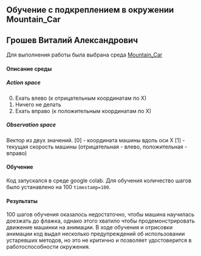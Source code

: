 ## Обучение с подкреплением в окружении Mountain_Car

## Грошев Виталий Александрович

Для выполнения работы была выбрана среда [Mountain_Car](https://gymnasium.farama.org/environments/classic_control/mountain_car/)

#### Описание среды

##### Action space

0. Ехать влево (к отрицательным координатам по Х)
1. Ничего не делать
2. Ехать вправо (к положительным координатам по Х)

##### Observation space

Вектор из двух значений.
[0] - координата машины вдоль оси X
[1] - текущая скорость машины (отрицательная - влево, положительная - вправо)


#### Обучение

Код запускался в среде google colab.
Для обучения количество шагов было устанавлено на 100 `timestamp=100`. 
  

#### Результаты
100 шагов обучения оказалось недостаточно, чтобы машина научилась доезжать до флажка,
однако этого хватило чтобы продемонстрировать движение машинки на анимации.
В ходе обучения и отрисовки анимации код выдал несколько предупреждений об использовании устаревших методов, 
но это не критично и позволяет удостоверится в работоспособности окружения. 


